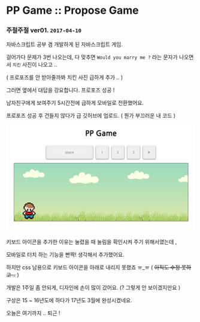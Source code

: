 # PP Game :: Propose Game #

### 주절주절 ver01. `2017-04-10`

자바스크립트 공부 겸 개발하게 된 자바스크립트 게임.

걸어가다 문제가 3번 나오는데, 다 맞추면 `Would you marry me ?` 라는 문자가 나오면서 `치킨` 사진이 나오고 ..

( 프로포즈를 안 받아줄까봐 치킨 사진 급하게 추가 .. )

그러면 옆에서 대답을 강요합니다. 프로포즈 성공 !

남자친구에게 보여주기 5시간전에 급하게 모바일로 전환했어요.

프로포즈 성공 후 건들지 않다가 급 깃허브에 업로드. ( 뭔가 부끄러운 내 코드 )

<img src="https://github.com/arikim92/pp-game/blob/master/assets/pp-game-ss01.png" alt="screenshot">

키보드 아이콘을 추가한 이유는 눌렸을 때 눌림을 확인시켜 주기 위해서였는데 ,

모바일로 터치 하는 기능을 빤짝! 생각해서 추가했어요.

하지만 css 남용으로 키보드 아이콘을 아래로 내리지 못했죠 ㅠ_ㅠ ( ~~아직도 수정 못하고 ..~~ )

개발은 1주일 좀 안되게, 디자인에 손이 많이 갔어요. (? 그렇게 안 보이겠지만요 )

구상은 15 ~ 16년도에 하다가 17년도 3월에 완성시켰네요.

오늘은 여기까지 .. 퇴근 !
